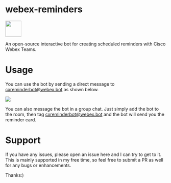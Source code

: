 # webex-reminders

<img src="https://it.wisc.edu/wp-content/uploads/WebexTeams-icon-color.png" width="50"/><br/>

An open-source interactive bot for creating scheduled reminders with Cisco Webex Teams.

# Usage

You can use the bot by sending a direct message to cxreminderbot@webex.bot as shown below.

<img src="https://github.com/amthorn/webex-reminders/tree/master/docs/screen.png"/>

You can also message the bot in a group chat. Just simply add the bot to the room, then tag cxreminderbot@webex.bot and the bot will send you the reminder card.

# Support

If you have any issues, please open an issue here and I can try to get to it. This is mainly supported in my free time, so feel free to submit a PR as well for any bugs or enhancements.

Thanks:)

